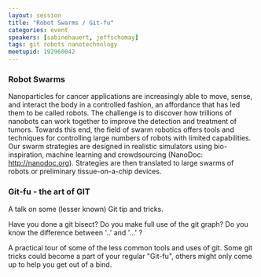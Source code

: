 ```yaml
---
layout: session
title: "Robot Swarms / Git-fu"
categories: event
speakers: [sabinehauert, jeffschomay]
tags: git robots nanotechnology
meetupid: 192960042
---
```


### Robot Swarms

Nanoparticles for cancer applications are increasingly able to move, sense, and interact 
the body in a controlled fashion, an affordance that has led them to be called robots. 
The challenge is to discover how trillions of nanobots can work together to improve the 
detection and treatment of tumors. Towards this end, the field of swarm robotics offers 
tools and techniques for controlling large numbers of robots with limited capabilities. 
Our swarm strategies are designed in realistic simulators using bio-inspiration, machine 
learning and crowdsourcing (NanoDoc: http://nanodoc.org). Strategies are then translated 
to large swarms of robots or preliminary tissue-on-a-chip devices.

### Git-fu - the art of GIT

A talk on some (lesser known) Git tip and tricks.

Have you done a git bisect? Do you make full use of the git graph? Do you know the 
difference between '..' and '...' ?

A practical tour of some of the less common tools and uses of git. Some git tricks could 
become a part of your regular "Git-fu", others might only come up to help you get out of 
a bind.